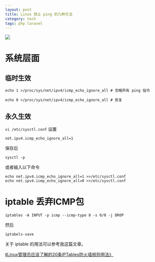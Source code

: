 ```yaml
---
layout: post
title: Linux 禁止 ping 的几种方法
category: tech
tags: php laravel
---
```

![](https://cdn.kelu.org/blog/tags/linux.jpg)

# 系统层面

## 临时生效

	echo 1 >/proc/sys/net/ipv4/icmp_echo_ignore_all # 忽略所有 ping 指令

	echo 0 >/proc/sys/net/ipv4/icmp_echo_ignore_all # 恢复

## 永久生效

`vi /etc/sysctl.conf` 设置

	net.ipv4.icmp_echo_ignore_all=1

保存后

`sysctl -p`

或者输入以下命令
	
	echo net.ipv4.icmp_echo_ignore_all=1 >>/etc/sysctl.conf
	echo net.ipv4.icmp_echo_ignore_all=0 >>/etc/sysctl.conf

# iptable 丢弃ICMP包

	iptables -A INPUT -p icmp --icmp-type 8 -s 0/0 -j DROP

然后

	iptabels-save

关于 iptable 的用法可以参考我这篇文章。

[《Linux管理员应该了解的20条IPTables防火墙规则用法》](https://blog.kelu.org/tech/2017/04/07/iptables-firewall-rules-examples.html)
